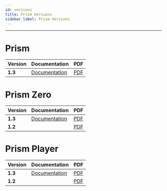 ```yaml
---
id: versions
title: Prism Versions
sidebar_label: Prism Versions
---
```


---

# Prism

| Version | Documentation | PDF|
|----------|----------|----------|
| **1.3** | [Documentation](../../prism/prism/introduction)| [PDF](https://github.com/AvolitesLtd/TitanManual/releases/download/1.0.50/Prism-v1-3.pdf) |

# Prism Zero

| Version | Documentation | PDF|
|----------|----------|----------|
| **1.3** | [Documentation](../../prism/zero/introduction)| [PDF](https://github.com/AvolitesLtd/TitanManual/releases/download/1.0.50/Prism-Zero-v1-3.pdf) |
| **1.2** | | [PDF](https://github.com/AvolitesLtd/TitanManual/releases/download/1.0.49/Prism-Zero-v1-2.pdf) |

# Prism Player

| Version | Documentation | PDF|
|----------|----------|----------|
| **1.3** | [Documentation](../../prism/player/introduction)| [PDF](https://github.com/AvolitesLtd/TitanManual/releases/download/1.0.50/Prism-Player-v1-3.pdf) |
| **1.2** | | [PDF](https://github.com/AvolitesLtd/TitanManual/releases/download/1.0.49/Prism-Player-v1-2.pdf) |